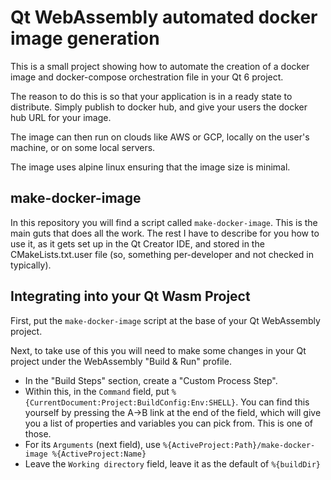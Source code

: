 # Qt WebAssembly automated docker image generation

This is a small project showing how to automate the creation of a docker image
and docker-compose orchestration file in your Qt 6 project.

The reason to do this is so that your application is in a ready state to
distribute. Simply publish to docker hub, and give your users the docker hub URL
for your image.

The image can then run on clouds like AWS or GCP, locally on the user's machine,
or on some local servers.

The image uses alpine linux ensuring that the image size is minimal.

## make-docker-image

In this repository you will find a script called `make-docker-image`. This is
the main guts that does all the work. The rest I have to describe for you how to
use it, as it gets set up in the Qt Creator IDE, and stored in the
CMakeLists.txt.user file (so, something per-developer and not checked in
typically).

## Integrating into your Qt Wasm Project

First, put the `make-docker-image` script at the base of your Qt WebAssembly
project.

Next, to take use of this you will need to make some changes in your Qt project
under the WebAssembly "Build & Run" profile.

 * In the "Build Steps" section, create a "Custom Process Step".
 * Within this, in the `Command` field, put
   `%{CurrentDocument:Project:BuildConfig:Env:SHELL}`. You can find this
   yourself by pressing the A->B link at the end of the field, which will give
   you a list of properties and variables you can pick from. This is one of
   those.
 * For its `Arguments` (next field), use 
   `%{ActiveProject:Path}/make-docker-image %{ActiveProject:Name}`
 * Leave the `Working directory` field, leave it as the default of `%{buildDir}`

